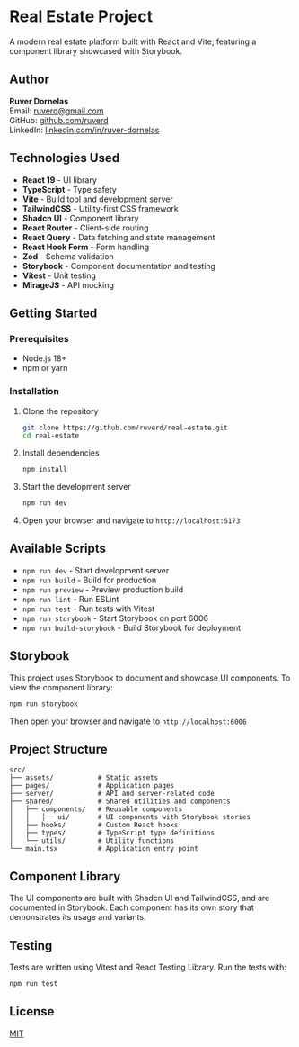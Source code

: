 # Real Estate Project

A modern real estate platform built with React and Vite, featuring a component library showcased with Storybook.

## Author

**Ruver Dornelas**  
Email: ruverd@gmail.com  
GitHub: [github.com/ruverd](https://github.com/ruverd)  
LinkedIn: [linkedin.com/in/ruver-dornelas](https://linkedin.com/in/ruver-dornelas)

## Technologies Used

- **React 19** - UI library
- **TypeScript** - Type safety
- **Vite** - Build tool and development server
- **TailwindCSS** - Utility-first CSS framework
- **Shadcn UI** - Component library
- **React Router** - Client-side routing
- **React Query** - Data fetching and state management
- **React Hook Form** - Form handling
- **Zod** - Schema validation
- **Storybook** - Component documentation and testing
- **Vitest** - Unit testing
- **MirageJS** - API mocking

## Getting Started

### Prerequisites

- Node.js 18+ 
- npm or yarn

### Installation

1. Clone the repository
   ```bash
   git clone https://github.com/ruverd/real-estate.git
   cd real-estate
   ```

2. Install dependencies
   ```bash
   npm install
   ```

3. Start the development server
   ```bash
   npm run dev
   ```

4. Open your browser and navigate to `http://localhost:5173`

## Available Scripts

- `npm run dev` - Start development server
- `npm run build` - Build for production
- `npm run preview` - Preview production build
- `npm run lint` - Run ESLint
- `npm run test` - Run tests with Vitest
- `npm run storybook` - Start Storybook on port 6006
- `npm run build-storybook` - Build Storybook for deployment

## Storybook

This project uses Storybook to document and showcase UI components. To view the component library:

```bash
npm run storybook
```

Then open your browser and navigate to `http://localhost:6006`

## Project Structure

```
src/
├── assets/           # Static assets
├── pages/            # Application pages
├── server/           # API and server-related code
├── shared/           # Shared utilities and components
│   ├── components/   # Reusable components
│   │   ├── ui/       # UI components with Storybook stories
│   ├── hooks/        # Custom React hooks
│   ├── types/        # TypeScript type definitions
│   └── utils/        # Utility functions
└── main.tsx          # Application entry point
```

## Component Library

The UI components are built with Shadcn UI and TailwindCSS, and are documented in Storybook. Each component has its own story that demonstrates its usage and variants.

## Testing

Tests are written using Vitest and React Testing Library. Run the tests with:

```bash
npm run test
```
## License

[MIT](LICENSE)
